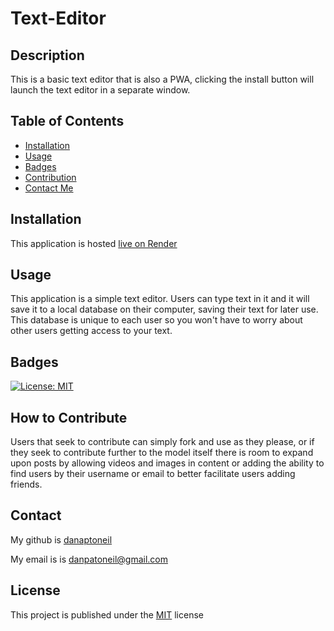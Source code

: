 # Text-Editor

## Description
This is a basic text editor that is also a PWA, clicking the install button will launch the text editor in a separate window.

## Table of Contents

  - [Installation](#installation)
  - [Usage](#usage)
  - [Badges](#badges)
  - [Contribution](#contribution)
  - [Contact Me](#contact)

  ## Installation
  This application is hosted [live on Render](https://jate-by-dan-oneil.onrender.com/)

  ## Usage
  This application is a simple text editor. Users can type text in it and it will save it to a local database on their computer, saving their text for later use. This database is unique to each user so you won't have to worry about other users getting access to your text.

  ## Badges
  [![License: MIT](https://img.shields.io/badge/License-MIT-yellow.svg)](https://opensource.org/licenses/MIT)

  ## How to Contribute
  Users that seek to contribute can simply fork and use as they please, or if they seek to contribute further to the model itself there is room to expand upon posts by allowing videos and images in content or adding the ability to find users by their username or email to better facilitate users adding friends.

  ## Contact
  My github is [danaptoneil](https://github.com/danaptoneil)

   My email is is danpatoneil@gmail.com

  ## License
  This project is published under the [MIT](https://opensource.org/licenses/MIT) license
